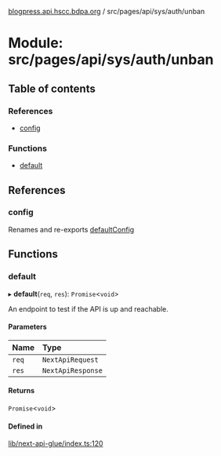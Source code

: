 [blogpress.api.hscc.bdpa.org](../README.md) / src/pages/api/sys/auth/unban

# Module: src/pages/api/sys/auth/unban

## Table of contents

### References

- [config](src_pages_api_sys_auth_unban.md#config)

### Functions

- [default](src_pages_api_sys_auth_unban.md#default)

## References

### config

Renames and re-exports [defaultConfig](src_backend_api.md#defaultconfig)

## Functions

### default

▸ **default**(`req`, `res`): `Promise`<`void`\>

An endpoint to test if the API is up and reachable.

#### Parameters

| Name | Type |
| :------ | :------ |
| `req` | `NextApiRequest` |
| `res` | `NextApiResponse` |

#### Returns

`Promise`<`void`\>

#### Defined in

[lib/next-api-glue/index.ts:120](https://github.com/nhscc/blogpress.api.hscc.bdpa.org/blob/764312e/lib/next-api-glue/index.ts#L120)
